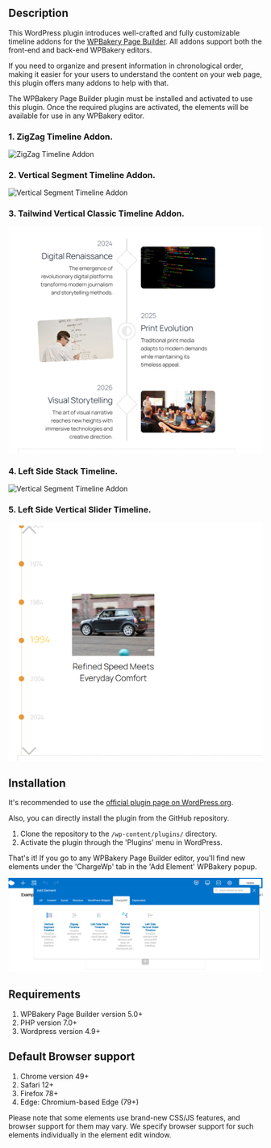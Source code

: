 ## Description

This WordPress plugin introduces well-crafted and fully customizable timeline addons for the [WPBakery Page Builder](https://wpbakery.com/). All addons support both the front-end and back-end WPBakery editors. 

If you need to organize and present information in chronological order, making it easier for your users to understand the content on your web page, this plugin offers many addons to help with that. 

The WPBakery Page Builder plugin must be installed and activated to use this plugin. Once the required plugins are activated, the elements will be available for use in any WPBakery editor.

### 1. ZigZag Timeline Addon.

![ZigZag Timeline Addon](assets/images/github-reame/screen-2.png)


### 2. Vertical Segment Timeline Addon.

![Vertical Segment Timeline Addon](assets/images/github-reame/screen-4.png)

### 3. Tailwind Vertical Classic Timeline Addon.

![Tailwind Vertical Classic Timeline Addon](assets/images/github-reame/screen-6.png)

### 4. Left Side Stack Timeline.

![Vertical Segment Timeline Addon](assets/images/github-reame/screen-5.png)

### 5. Left Side Vertical Slider Timeline.

![Vertical Segment Timeline Addon](assets/images/github-reame/screen-7.png)

## Installation
It's recommended to use the [official plugin page on WordPress.org](https://wordpress.org/plugins/chargewp-timeline-addons-for-wpbakery).

Also, you can directly install the plugin from the GitHub repository.
1. Clone the repository to the `/wp-content/plugins/` directory.
2. Activate the plugin through the 'Plugins' menu in WordPress.

That's it! If you go to any WPBakery Page Builder editor, you'll find new elements under the 'ChargeWp' tab in the 'Add Element' WPBakery popup.

![](assets/images/github-reame/screen-1.png)

## Requirements
1. WPBakery Page Builder version 5.0+
2. PHP version 7.0+
3. Wordpress version 4.9+
   
## Default Browser support
1. Chrome version 49+
2. Safari 12+
3. Firefox 78+
4. Edge: Chromium-based Edge (79+)

Please note that some elements use brand-new CSS/JS features, and browser support for them may vary. We specify browser support for such elements individually in the element edit window.
